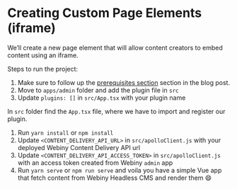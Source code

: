 # Creating Custom Page Elements (iframe)

We’ll create a new page element that will allow content creators to embed content using an iframe.

Steps to run the project:

1. Make sure to follow up the [prerequisites section](https://docs.webiny.com/docs/webiny-apps/page-builder/development/creating-iframe-element-plugin) section in the blog post.
2. Move to `apps/admin` folder and add the plugin file in `src`
3. Update `plugins: []` in `src/App.tsx` with your plugin name

In `src` folder find the `App.tsx` file, where we have to import and register our plugin.

1. Run `yarn install` or `npm install`
2. Update `<CONTENT_DELIVERY_API_URL>` in `src/apolloClient.js` with your deployed Webiny Content Delivery API url
3. Update `<CONTENT_DELIVERY_API_ACCESS_TOKEN>` in `src/apolloClient.js` with an access token created from Webiny `admin` app
4. Run `yarn serve` or `npm run serve` and voila you have a simple Vue app that fetch content from Webiny Headless CMS and render them 😄

